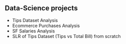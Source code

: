 ##  Data-Science projects
* Tips Dataset Analysis
* Ecommerce Purchases Analysis
* SF Salaries Analysis
* SLR of Tips Dataset (Tips vs Total Bill) from scratch
